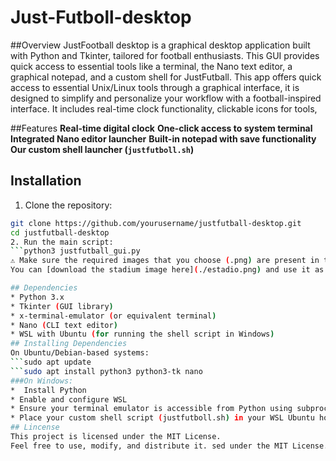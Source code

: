 # Just-Futboll-desktop

##Overview
JustFootball desktop is a graphical desktop application built with Python and Tkinter, tailored for football enthusiasts. This GUI provides quick access to essential tools like a terminal, the Nano text editor, a graphical notepad, and a custom shell for JustFutball.
This app offers quick access to essential Unix/Linux tools through a graphical interface, it is designed to simplify and personalize your workflow with a football-inspired interface. It includes real-time clock functionality, clickable icons for tools, 

##Features
**Real-time digital clock**
**One-click access to system terminal**
**Integrated Nano editor launcher**
**Built-in notepad with save functionality**
**Our custom shell launcher (`justfutboll.sh`)**

##  Installation
1. Clone the repository:
```bash
git clone https://github.com/yourusername/justfutball-desktop.git
cd justfutball-desktop
2. Run the main script:
```python3 justfutball_gui.py
⚠️ Make sure the required images that you choose (.png) are present in the same folder and that the shell script path is correctly set for your environment.
You can [download the stadium image here](./estadio.png) and use it as the background for the GUI.

## Dependencies
* Python 3.x
* Tkinter (GUI library)
* x-terminal-emulator (or equivalent terminal)
* Nano (CLI text editor)
* WSL with Ubuntu (for running the shell script in Windows)
## Installing Dependencies
On Ubuntu/Debian-based systems:
```sudo apt update
```sudo apt install python3 python3-tk nano
###On Windows:
*  Install Python
* Enable and configure WSL
* Ensure your terminal emulator is accessible from Python using subprocess
* Place your custom shell script (justfutboll.sh) in your WSL Ubuntu home directory
## Lincense
This project is licensed under the MIT License.
Feel free to use, modify, and distribute it. sed under the MIT License.

